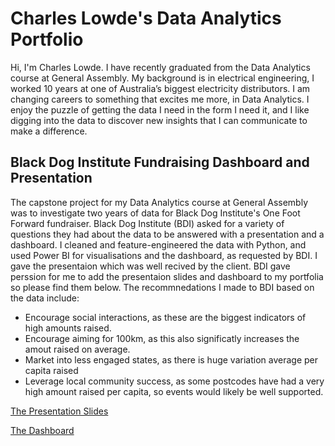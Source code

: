 # Charles Lowde's Data Analytics Portfolio

Hi, I'm Charles Lowde. I have recently graduated from the Data Analytics course at General Assembly. My background is in electrical engineering, I worked 10 years at one of Australia’s biggest electricity distributors. I am changing careers to something that excites me more, in Data Analytics. I enjoy the puzzle of getting the data I need in the form I need it, and I like digging into the data to discover new insights that I can communicate to make a difference.

## Black Dog Institute Fundraising Dashboard and Presentation
The capstone project for my Data Analytics course at General Assembly was to investigate two years of data for Black Dog Institute's One Foot Forward fundraiser. Black Dog Institute (BDI) asked for a variety of questions they had about the data to be answered with a presentation and a dashboard. I cleaned and feature-engineered the data with Python, and used Power BI for visualisations and the dashboard, as requested by BDI. I gave the presentaion which was well recived by the client. BDI gave perssion for me to add the presentaion slides and dashboard to my portfolia so please find them below. The recommnedations I made to BDI based on the data include:
- Encourage social interactions, as these are the biggest indicators of high amounts raised.
- Encourage aiming for 100km, as this also significatly increases the amout raised on average.
- Market into less engaged states, as there is huge variation average per capita raised
- Leverage local community success, as some postcodes have had a very high amount raised per capita, so events would likely be well supported.

[The Presentation Slides](https://github.com/charles-lowde/Portfolio/blob/main/Presentation%20BDI.pdf)

[The Dashboard](https://github.com/charles-lowde/Portfolio/blob/main/OFF%20Dashboards%20Charles%20Lowde.pbix)

